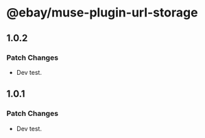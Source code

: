 # @ebay/muse-plugin-url-storage

## 1.0.2

### Patch Changes

- Dev test.

## 1.0.1

### Patch Changes

- Dev test.
